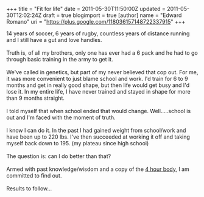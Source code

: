 +++
title = "Fit for life"
date = 2011-05-30T11:50:00Z
updated = 2011-05-30T12:02:24Z
draft = true
blogimport = true 
[author]
	name = "Edward Romano"
	uri = "https://plus.google.com/118036157148722337915"
+++

14 years of soccer, 6 years of rugby, countless years of distance running and I still have a gut and love handles.<br /><br />Truth is, of all my brothers, only one has ever had a 6 pack and he had to go through basic training in the army to get it.<br /><br />We've called in genetics, but part of my never believed that cop out. For me, it was more convenient to just blame school and work. I'd train for 6 to 9 months and get in really good shape, but then life would get busy and I'd lose it. In my entire life, I have never trained and stayed in shape for more than 9 months straight.<br /><br />I told myself that when school ended that would change. Well.....school is out and I'm faced with the moment of truth.<br /><br />I know I can do it. In the past I had gained weight from school/work and have been up to 220 lbs. I've then succeeded at working it off and taking myself back down to 195. (my plateau since high school)<br /><br />The question is: can I do better than that?<br /><br />Armed with past knowledge/wisdom and a copy of the <a href="https://secure.wikimedia.org/wikipedia/en/wiki/The_4-Hour_Body">4 hour body</a>, I am committed to find out.<br /><br />Results to follow...<br />
